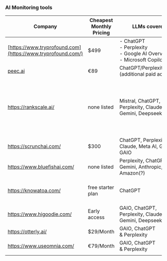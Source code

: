 ### AI Monitoring tools

| Company                                                     | Cheapest Monthly Pricing | LLMs covered                                                              | Interesting Customers            |                                                                                |
| ----------------------------------------------------------- | ------------------------ | ------------------------------------------------------------------------- | -------------------------------- | ------------------------------------------------------------------------------ |
| [https://www.tryprofound.com](https://www.tryprofound.com/) | $499                     | - ChatGPT<br>- Perplexity<br>- Google AI Overviews<br>- Microsoft Copilot | MongoDB, Clay,<br>Zapier, Indeed |                                                                                |
| [peec.ai](http://peec.ai/)                                  | €89                      | ChatGPT/Perplexity/GAIO (additional paid addons)                          |                                  |                                                                                |
| https://rankscale.ai/                                       | none listed              | Mistral, ChatGPT, Perplexity, Claude, Gemini, Deepseek                    |                                  | Actively positioning itself against SEO, not against other AI monitoring tools |
| https://scrunchai.com/                                      | $300                     | ChatGPT, Perplexity, Claude, Meta AI, Gemini, GAIO                        | Crunchbase, Lenovo, Skims        |                                                                                |
| https://www.bluefishai.com/                                 | none listed              | Perplexity, ChatGPT, Gemini, Anthropic, Amazon(?)                         | Still closed platform            |                                                                                |
| https://knowatoa.com/                                       | free starter plan        | ChatGPT                                                                   |                                  | I think it's a one person project                                              |
| https://www.higoodie.com/                                   | Early access             | GAIO, ChatGPT, Perplexity, Claude, Gemini, Deepseek                       |                                  |                                                                                |
| https://otterly.ai/                                         | $29/Month                | GAIO, ChatGPT & Perplexity                                                | Etoro, Bacula                    |                                                                                |
| https://www.useomnia.com/                                   | €79/Month                | GAIO, ChatGPT & Perplexity                                                |                                  |                                                                                |
|                                                             |                          |                                                                           |                                  |                                                                                |
